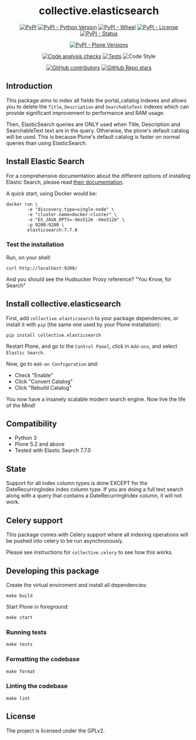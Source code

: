 <h1 align="center">collective.elasticsearch</h1>

<div align="center">

[![PyPI](https://img.shields.io/pypi/v/collective.elasticsearch/5.0.0a1)](https://pypi.org/project/collective.elasticsearch/)
[![PyPI - Python Version](https://img.shields.io/pypi/pyversions/collective.elasticsearch/5.0.0a1)](https://pypi.org/project/collective.elasticsearch/)
[![PyPI - Wheel](https://img.shields.io/pypi/wheel/collective.elasticsearch/5.0.0a1)](https://pypi.org/project/collective.elasticsearch/)
[![PyPI - License](https://img.shields.io/pypi/l/collective.elasticsearch/5.0.0a1)](https://pypi.org/project/collective.elasticsearch/)
[![PyPI - Status](https://img.shields.io/pypi/status/collective.elasticsearch/5.0.0a1)](https://pypi.org/project/collective.elasticsearch/)


[![PyPI - Plone Versions](https://img.shields.io/pypi/frameworkversions/plone/collective.elasticsearch/5.0.0a1)](https://pypi.org/project/collective.elasticsearch/)

[![Code analysis checks](https://github.com/collective/collective.elasticsearch/actions/workflows/code-analysis.yml/badge.svg)](https://github.com/collective/collective.elasticsearch/actions/workflows/code-analysis.yml)
[![Tests](https://github.com/collective/collective.elasticsearch/actions/workflows/tests.yml/badge.svg)](https://github.com/collective/collective.elasticsearch/actions/workflows/tests.yml)
![Code Style](https://img.shields.io/badge/Code%20Style-Black-000000)

[![GitHub contributors](https://img.shields.io/github/contributors/collective/collective.elasticsearch)](https://github.com/collective/collective.elasticsearch)
[![GitHub Repo stars](https://img.shields.io/github/stars/collective/collective.elasticsearch?style=social)](https://github.com/collective/collective.elasticsearch)

</div>

## Introduction

This package aims to index all fields the portal_catalog indexes and allows you to delete the `Title`, `Description` and `SearchableText` indexes which can provide significant improvement to performance and RAM usage.

Then, ElasticSearch queries are ONLY used when Title, Description and SearchableText text are in the query. Otherwise, the plone's default catalog will be used. This is because Plone's default catalog is faster on normal queries than using ElasticSearch.


## Install Elastic Search

For a comprehensive documentation about the different options of installing Elastic Search, please read [their documentation](https://www.elastic.co/guide/en/elasticsearch/reference/7.7/install-elasticsearch.html).

A quick start, using Docker would be:

```shell
docker run \
		-e "discovery.type=single-node" \
		-e "cluster.name=docker-cluster" \
		-e "ES_JAVA_OPTS=-Xms512m -Xmx512m" \
		-p 9200:9200 \
		elasticsearch:7.7.0
```

### Test the installation

Run, on your shell:

```shell
curl http://localhost:9200/
```
And you should see the Hudsucker Proxy reference? "You Know, for Search"

## Install collective.elasticsearch

First, add `collective.elasticsearch` to your package dependencies, or install it with `pip` (the same one used by your Plone installation):

```shell
pip install collective.elasticsearch
```

Restart Plone, and go to the `Control Panel`, click in `Add-ons`, and select `Elastic Search`.

Now, go to `Add-on Configuration` and:

- Check "Enable"
- Click "Convert Catalog"
- Click "Rebuild Catalog"

You now have a insanely scalable modern search engine. Now live the life of the Mind!


## Compatibility

- Python 3
- Plone 5.2 and above
- Tested with Elastic Search 7.7.0

## State

Support for all index column types is done EXCEPT for the DateRecurringIndex index column type. If you are doing a full text search along with a query that contains a DateRecurringIndex column, it will not work.


## Celery support

This package comes with Celery support where all indexing operations will be pushed into celery to be run asynchronously.

Please see instructions for `collective.celery` to see how this works.

## Developing this package

Create the virtual enviroment and install all dependencies:

```shell
make build
```

Start Plone in foreground:

```shell
make start
```


### Running tests

```shell
make tests
```


### Formatting the codebase

```shell
make format
```

### Linting the codebase

```shell
make lint
```

## License

The project is licensed under the GPLv2.
